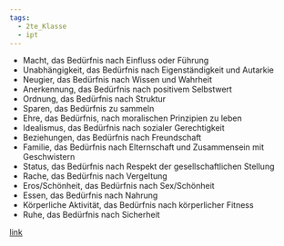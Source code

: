 ```yaml
---
tags:
  - 2te_Klasse
  - ipt
---
```

- Macht, das Bedürfnis nach Einfluss oder Führung
- Unabhängigkeit, das Bedürfnis nach Eigenständigkeit und Autarkie
- Neugier, das Bedürfnis nach Wissen und Wahrheit
- Anerkennung, das Bedürfnis nach positivem Selbstwert
- Ordnung, das Bedürfnis nach Struktur
- Sparen, das Bedürfnis zu sammeln
- Ehre, das Bedürfnis, nach moralischen Prinzipien zu leben
- Idealismus, das Bedürfnis nach sozialer Gerechtigkeit
- Beziehungen, das Bedürfnis nach Freundschaft
- Familie, das Bedürfnis nach Elternschaft und Zusammensein mit Geschwistern
- Status, das Bedürfnis nach Respekt der gesellschaftlichen Stellung
- Rache, das Bedürfnis nach Vergeltung
- Eros/Schönheit, das Bedürfnis nach Sex/Schönheit
- Essen, das Bedürfnis nach Nahrung
- Körperliche Aktivität, das Bedürfnis nach körperlicher Fitness
- Ruhe, das Bedürfnis nach Sicherheit

[link](https://www.rmp.eu/reiss-motivation-profile/16-lebensmotive-nach-reiss/)